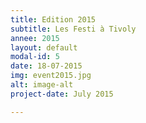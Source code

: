 ```yaml
---
title: Edition 2015
subtitle: Les Festi à Tivoly
annee: 2015
layout: default
modal-id: 5
date: 18-07-2015
img: event2015.jpg
alt: image-alt
project-date: July 2015

---
```

